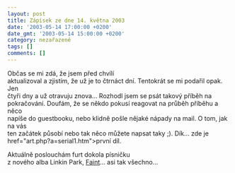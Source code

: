 ```yaml
---
layout: post
title: Zápisek ze dne 14. května 2003
date: '2003-05-14 17:00:00 +0200'
date_gmt: '2003-05-14 15:00:00 +0200'
category: nezařazené
tags: []
comments: []
---
```

<p>Občas se mi zdá, že jsem před chvílí<br />
aktualizoval a zjistím, že už je to čtrnáct dní. Tentokrát se mi podařil opak. Jen<br />
čtyři dny a už otravuju znova... Rozhodl jsem se psát takový příběh na<br />
pokračování. Doufám, že se někdo pokusí reagovat na průběh příběhu a něco<br />
napíše do guestbooku, nebo klidně pošle nějaké nápady na mail. O tom, jak na vás<br />
ten začátek působí nebo tak něco můžete napsat taky ;). Dík... zde je <a<br />
href="art.php?a=serial1.htm">první díl.</a></p>
<p>Aktuálně poslouchám furt dokola písničku<br />
z nového alba Linkin Park, <a href="art.php?a=lp.htm">Faint</a>... asi tak všechno...</p>
